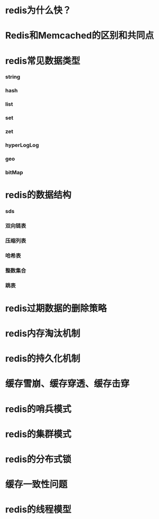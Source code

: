 
# redis为什么快？
# Redis和Memcached的区别和共同点
# redis常见数据类型
### string
### hash
### list
### set
### zet
### hyperLogLog
### geo
### bitMap
# redis的数据结构
### sds
### 双向链表
### 压缩列表
### 哈希表
### 整数集合
### 跳表
# redis过期数据的删除策略
# redis内存淘汰机制
# redis的持久化机制
# 缓存雪崩、缓存穿透、缓存击穿
# redis的哨兵模式
# redis的集群模式
# redis的分布式锁
# 缓存一致性问题
# redis的线程模型
